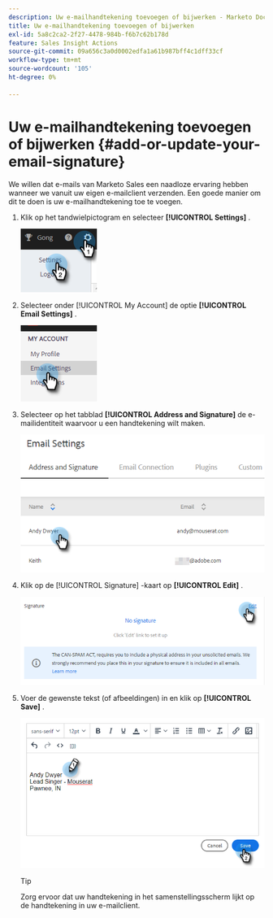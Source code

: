 ```yaml
---
description: Uw e-mailhandtekening toevoegen of bijwerken - Marketo Docs - Productdocumentatie
title: Uw e-mailhandtekening toevoegen of bijwerken
exl-id: 5a8c2ca2-2f27-4478-984b-f6b7c62b178d
feature: Sales Insight Actions
source-git-commit: 09a656c3a0d0002edfa1a61b987bff4c1dff33cf
workflow-type: tm+mt
source-wordcount: '105'
ht-degree: 0%

---
```


# Uw e-mailhandtekening toevoegen of bijwerken {#add-or-update-your-email-signature}

We willen dat e-mails van Marketo Sales een naadloze ervaring hebben wanneer we vanuit uw eigen e-mailclient verzenden. Een goede manier om dit te doen is uw e-mailhandtekening toe te voegen.

1. Klik op het tandwielpictogram en selecteer **[!UICONTROL Settings]** .

   ![](assets/add-or-update-your-email-signature-1.png)

1. Selecteer onder [!UICONTROL My Account] de optie **[!UICONTROL Email Settings]** .

   ![](assets/add-or-update-your-email-signature-2.png)

1. Selecteer op het tabblad **[!UICONTROL Address and Signature]** de e-mailidentiteit waarvoor u een handtekening wilt maken.

   ![](assets/add-or-update-your-email-signature-3.png)

1. Klik op de [!UICONTROL Signature] -kaart op **[!UICONTROL Edit]** .

   ![](assets/add-or-update-your-email-signature-4.png)

1. Voer de gewenste tekst (of afbeeldingen) in en klik op **[!UICONTROL Save]** .

   ![](assets/add-or-update-your-email-signature-5.png)

   >[!TIP]
   >
   >Zorg ervoor dat uw handtekening in het samenstellingsscherm lijkt op de handtekening in uw e-mailclient.
